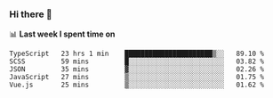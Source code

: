 ### Hi there 👋

<!--
**DBvc/DBvc** is a ✨ _special_ ✨ repository because its `README.md` (this file) appears on your GitHub profile.

Here are some ideas to get you started:

- 🔭 I’m currently working on ...
- 🌱 I’m currently learning ...
- 👯 I’m looking to collaborate on ...
- 🤔 I’m looking for help with ...
- 💬 Ask me about ...
- 📫 How to reach me: ...
- 😄 Pronouns: ...
- ⚡ Fun fact: ...
-->

📊 **Last week I spent time on**
<!--START_SECTION:waka-->
```text
TypeScript   23 hrs 1 min    ██████████████████████▒░░   89.10 % 
SCSS         59 mins         █░░░░░░░░░░░░░░░░░░░░░░░░   03.82 % 
JSON         35 mins         ▓░░░░░░░░░░░░░░░░░░░░░░░░   02.26 % 
JavaScript   27 mins         ▒░░░░░░░░░░░░░░░░░░░░░░░░   01.75 % 
Vue.js       25 mins         ▒░░░░░░░░░░░░░░░░░░░░░░░░   01.62 % 
```
<!--END_SECTION:waka-->
